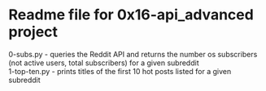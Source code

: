 # Readme file for 0x16-api_advanced project

0-subs.py - queries the Reddit API and returns the number os subscribers (not active users, total subscribers) for a given subreddit  
1-top-ten.py - prints titles of the first 10 hot posts listed for a given subreddit
